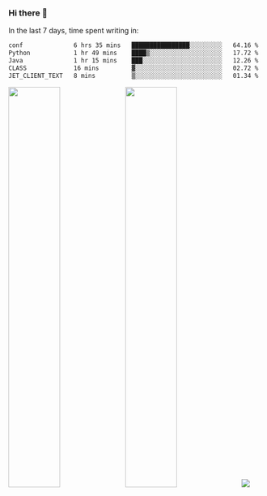 ### Hi there 👋

In the last 7 days, time spent writing in:

<!--START_SECTION:waka-->

```txt
conf              6 hrs 35 mins   ████████████████░░░░░░░░░   64.16 %
Python            1 hr 49 mins    ████▒░░░░░░░░░░░░░░░░░░░░   17.72 %
Java              1 hr 15 mins    ███░░░░░░░░░░░░░░░░░░░░░░   12.26 %
CLASS             16 mins         ▓░░░░░░░░░░░░░░░░░░░░░░░░   02.72 %
JET_CLIENT_TEXT   8 mins          ▒░░░░░░░░░░░░░░░░░░░░░░░░   01.34 %
```

<!--END_SECTION:waka-->

<img src="https://wakatime.com/share/@jimtje/5d0c92de-08f8-4a72-8f2f-6a9693d1e318.svg" width=45% height=45%> <img src="https://wakatime.com/share/@jimtje/501498ae-bda5-4da7-a89d-b40bcdd5556d.svg" width=45% height=45%>
![](https://hit.yhype.me/github/profile?user_id=43537315)
